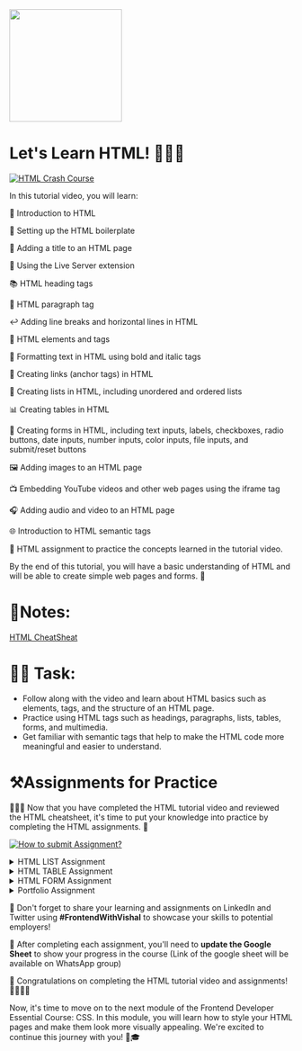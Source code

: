 <img src="https://github.com/Vishal-raj-1/Frontend-Development-Essentials/blob/main/Assets/Icons/html.png" width="200px" />

# Let's Learn HTML! 📝👨‍💻

[![HTML Crash Course](http://img.youtube.com/vi/EOwWXNBKtBM/0.jpg)](http://www.youtube.com/watch?v=EOwWXNBKtBM)

In this tutorial video, you will learn:

📝 Introduction to HTML

🔧 Setting up the HTML boilerplate

📌 Adding a title to an HTML page

🚀 Using the Live Server extension

📚 HTML heading tags

📖 HTML paragraph tag

↩️ Adding line breaks and horizontal lines in HTML

🎨 HTML elements and tags

💪 Formatting text in HTML using bold and italic tags

🔗 Creating links (anchor tags) in HTML

📝 Creating lists in HTML, including unordered and ordered lists

📊 Creating tables in HTML

📝 Creating forms in HTML, including text inputs, labels, checkboxes, radio buttons, date inputs, number inputs, color inputs, file inputs, and submit/reset buttons

🖼️ Adding images to an HTML page

📺 Embedding YouTube videos and other web pages using the iframe tag

🎧 Adding audio and video to an HTML page

🌐 Introduction to HTML semantic tags

📝 HTML assignment to practice the concepts learned in the tutorial video.

By the end of this tutorial, you will have a basic understanding of HTML and will be able to create simple web pages and forms. 🙌

# 📝Notes:

[HTML CheatSheat](https://github.com/Vishal-raj-1/Frontend-Development-Essentials/blob/main/CheatSheets/HTML-CheatSheet.md)

# 📌🔨 **Task:**

- Follow along with the video and learn about HTML basics such as elements, tags, and the structure of an HTML page.
- Practice using HTML tags such as headings, paragraphs, lists, tables, forms, and multimedia.
- Get familiar with semantic tags that help to make the HTML code more meaningful and easier to understand.

# ⚒️Assignments for Practice

👨‍💻📝 Now that you have completed the HTML tutorial video and reviewed the HTML cheatsheet, it's time to put your knowledge into practice by completing the HTML assignments. 🚀

[![How to submit Assignment?](http://img.youtube.com/vi/OS1TZKl9IP4/0.jpg)](http://www.youtube.com/watch?v=OS1TZKl9IP4)

<details>
    <summary> HTML LIST Assignment</summary>

# HTML List Assignment

## #1 Time Line

Create a timeline using an ordered list. The timeline can be about a historical event, a person's life, or any topic of your choice. Each item on the timeline should be a significant event or date.

**Preview:**

![Untitled](https://s3-us-west-2.amazonaws.com/secure.notion-static.com/09f37a04-5b7e-49aa-98e5-89fb32a9710b/Untitled.png)

## #2 Restaurant Menu

Create a menu for a restaurant using an ordered list. Each item on the menu should be a dish or a beverage. Add a description and the price for each item.

**Preview:**

![Untitled](https://s3-us-west-2.amazonaws.com/secure.notion-static.com/3e24ec80-c88e-413c-a2a8-664728d94607/Untitled.png)

## #3 Todo List

Create a to-do list with an unordered list. Each item on the list should be a task that needs to be completed. Add a checkbox next to each item so the user can mark off the completed tasks.

**Preview:**

</details>

<details>
    <summary> HTML TABLE Assignment</summary> 

# HTML Table Assignment
    Create a table that displays the prices of products in an online store. The table should have the following columns: Product Name, Description, Price, and Availability. Populate the table with data for at least five products.

**Preview:**

![Untitled](https://s3-us-west-2.amazonaws.com/secure.notion-static.com/cabbf234-366a-4bd2-b34c-58369d562605/Untitled.png)

</details>

<details>
    <summary> HTML FORM Assignment</summary>

    # Registeration Form Assignment

Create a user registration form for a website using the HTML form tags. The form should include the following fields:

- Name (text input)
- Email (text input)
- Password (password input)
- Confirm Password (password input)
- Date of Birth (date input)
- Gender (radio button)
- Interests (checkbox)

The form should also include a Submit button to submit the form and a Reset button to clear the form fields. Additionally, each form element should have a corresponding label element using the HTML label tag.

**Preview:**

![Untitled](https://s3-us-west-2.amazonaws.com/secure.notion-static.com/88a14a8f-643d-41c4-85b5-876defe61042/Untitled.png)

**After Learning CSS(Skip for now)**: ****Glassmorphism Login Form in HTML & CSS. Add all the required field here.****

![Untitled](https://s3-us-west-2.amazonaws.com/secure.notion-static.com/9ad4ba29-0bf0-4bda-9cdc-10fc82298a2e/Untitled.png)

**After Learning JavaScript(Skip for now):** After the form is submitted, the user's information should be displayed on a confirmation page using HTML. The confirmation page should include a message welcoming the user to the website and thanking them for registering. The page should also display the user's name, email, date of birth, gender, and interests.
</details>


<details>
    <summary> Portfolio Assignment</summary>

# Portfolio Assignment
    Create a basic HTML portfolio that includes an "About Me" section, as well as sections for displaying your skills, education, projects and work experience. Include a "Contact" section with your email address and social media links

**Preview:**

![Untitled](https://s3-us-west-2.amazonaws.com/secure.notion-static.com/ab4fac59-af24-4896-a25f-b978f526efbb/Untitled.png)

![Untitled](https://s3-us-west-2.amazonaws.com/secure.notion-static.com/4cbe6e89-ed35-460d-b36c-691fa752d2d4/Untitled.png)
</details>

🚀 Don't forget to share your learning and assignments on LinkedIn and Twitter using **#FrontendWithVishal** to showcase your skills to potential employers!


📝 After completing each assignment, you'll need to **update the Google Sheet** to show your progress in the course (Link of the google sheet will be available on WhatsApp group)

👏 Congratulations on completing the HTML tutorial video and assignments! 🎉👨‍💻📝

Now, it's time to move on to the next module of the Frontend Developer Essential Course: CSS. In this module, you will learn how to style your HTML pages and make them look more visually appealing. We're excited to continue this journey with you! 💪🎓